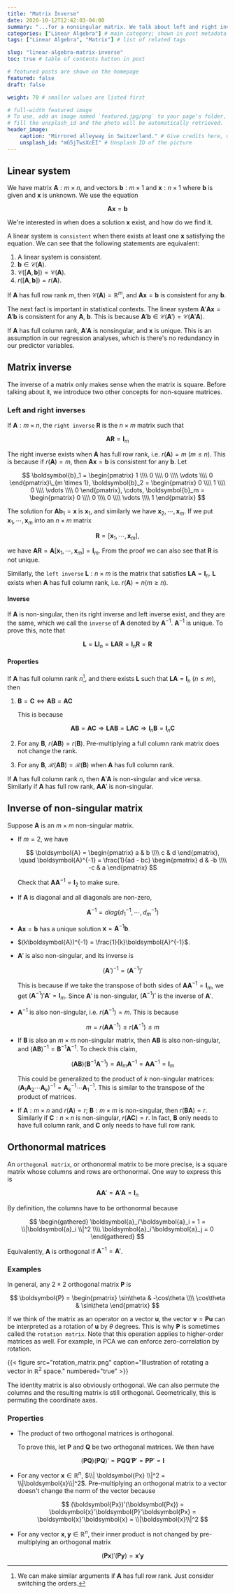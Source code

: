 ```yaml
---
title: "Matrix Inverse"
date: 2020-10-12T12:42:03-04:00
summary: "...for a nonsingular matrix. We talk about left and right inverses, *the* matrix inverse and orthogonal matrices." # appears in list of posts
categories: ["Linear Algebra"] # main category; shown in post metadata
tags: ["Linear Algebra", "Matrix"] # list of related tags

slug: "linear-algebra-matrix-inverse"
toc: true # table of contents button in post

# featured posts are shown on the homepage
featured: false
draft: false

weight: 70 # smaller values are listed first

# full-width featured image
# To use, add an image named `featured.jpg/png` to your page's folder, or
# fill the unsplash_id and the photo will be automatically retrieved.
header_image:
    caption: "Mirrored alleyway in Switzerland." # Give credits here, or whatever captions you want to add (support markdown)
    unsplash_id: "mG5jTwsXcEI" # Unsplash ID of the picture
---
```


## Linear system

We have matrix $\boldsymbol{A}: m \times n$, and vectors $\boldsymbol{b}: m \times 1$ and $\boldsymbol{x}: n \times 1$ where $\boldsymbol{b}$ is given and $\boldsymbol{x}$ is unknown. We use the equation

$$
\boldsymbol{Ax} = \boldsymbol{b}
$$

We're interested in when does a solution $\boldsymbol{x}$ exist, and how do we find it.

A linear system is `consistent` when there exists at least one $\boldsymbol{x}$ satisfying the equation. We can see that the following statements are equivalent:

1. A linear system is consistent.
2. $\boldsymbol{b} \in \mathcal{C}(\boldsymbol{A})$.
3. $\mathcal{C}([\boldsymbol{A}, \boldsymbol{b}]) = \mathcal{C}(\boldsymbol{A})$.
4. $r([\boldsymbol{A}, \boldsymbol{b}]) = r(\boldsymbol{A})$.

If $\boldsymbol{A}$ has full row rank $m$, then $\mathcal{C}(\boldsymbol{A}) = \mathbb{R}^m$, and $\boldsymbol{Ax} = \boldsymbol{b}$ is consistent for any $\boldsymbol{b}$.

The next fact is important in statistical contexts. The linear system $\boldsymbol{A}'\boldsymbol{Ax} = \boldsymbol{A}'\boldsymbol{b}$ is consistent for any $\boldsymbol{A}$, $\boldsymbol{b}$. This is because $\boldsymbol{A}'\boldsymbol{b} \in \mathcal{C}(\boldsymbol{A}') = \mathcal{C}(\boldsymbol{A}'\boldsymbol{A})$.

If $\boldsymbol{A}$ has full column rank, $\boldsymbol{A}'\boldsymbol{A}$ is nonsingular, and $\boldsymbol{x}$ is unique. This is an assumption in our regression analyses, which is there's no redundancy in our predictor variables.

## Matrix inverse

The inverse of a matrix only makes sense when the matrix is square. Before talking about it, we introduce two other concepts for non-square matrices.

### Left and right inverses

If $\boldsymbol{A}: m \times n$, the `right inverse` $\boldsymbol{R}$ is the $n \times m$ matrix such that

$$
\boldsymbol{AR} = \boldsymbol{I}_m
$$

The right inverse exists when $\boldsymbol{A}$ has full row rank, i.e. $r(\boldsymbol{A}) = m$ ($m \leq n$). This is because if $r(\boldsymbol{A}) = m$, then $\boldsymbol{Ax} = \boldsymbol{b}$ is consistent for any $\boldsymbol{b}$. Let

$$
\boldsymbol{b}_1 = \begin{pmatrix}
    1 \\\\ 0 \\\\ 0 \\\\ \vdots \\\\ 0
\end{pmatrix}\_{m \times 1},
\boldsymbol{b}_2 = \begin{pmatrix}
    0 \\\\ 1 \\\\ 0 \\\\ \vdots \\\\ 0
\end{pmatrix}, \cdots,
\boldsymbol{b}_m = \begin{pmatrix}
    0 \\\\ 0 \\\\ 0 \\\\ \vdots \\\\ 1
\end{pmatrix}
$$

The solution for $\boldsymbol{Ab}_1 = \boldsymbol{x}$ is $\boldsymbol{x}_1$, and similarly we have $\boldsymbol{x}_2, \cdots, \boldsymbol{x}_m$. If we put $\boldsymbol{x}_1, \cdots, \boldsymbol{x}_m$ into an $n \times m$ matrix

$$
\boldsymbol{R} = [\boldsymbol{x}_1, \cdots, \boldsymbol{x}_m],
$$

we have $\boldsymbol{AR} = \boldsymbol{A}[\boldsymbol{x}_1, \cdots, \boldsymbol{x}_m] = \boldsymbol{I}_m$. From the proof we can also see that $\boldsymbol{R}$ is not unique.

Similarly, the `left inverse` $\boldsymbol{L}: n \times m$ is the matrix that satisfies $\boldsymbol{LA} = \boldsymbol{I}_n$. $\boldsymbol{L}$ exists when $\boldsymbol{A}$ has full column rank, i.e. $r(\boldsymbol{A}) = n (m \geq n)$.

#### Inverse

If $\boldsymbol{A}$ is non-singular, then its right inverse and left inverse exist, and they are the same, which we call the `inverse` of $\boldsymbol{A}$ denoted by $\boldsymbol{A}^{-1}$. $\boldsymbol{A}^{-1}$ is unique. To prove this, note that

$$
\boldsymbol{L} = \boldsymbol{LI}_n = \boldsymbol{LAR} = \boldsymbol{I}_n \boldsymbol{R} = \boldsymbol{R}
$$

#### Properties

If $\boldsymbol{A}$ has full column rank $n$[^full-col-rank], and there exists $\boldsymbol{L}$ such that $\boldsymbol{LA} = \boldsymbol{I}_n$ ($n \leq m$), then

[^full-col-rank]: We can make similar arguments if $\boldsymbol{A}$ has full row rank. Just consider switching the orders.

1. $\boldsymbol{B} = \boldsymbol{C} \Longleftrightarrow \boldsymbol{AB} = \boldsymbol{AC}$

    This is because

    $$
    \boldsymbol{AB} = \boldsymbol{AC} \Rightarrow \boldsymbol{LAB} = \boldsymbol{LAC} \Rightarrow \boldsymbol{I}_n\boldsymbol{B} = \boldsymbol{I}_n \boldsymbol{C}
    $$

2. For any $\boldsymbol{B}$, $r(\boldsymbol{AB}) = r(\boldsymbol{B})$. Pre-multiplying a full column rank matrix does not change the rank.
3. For any $\boldsymbol{B}$, $\mathcal{R}(\boldsymbol{AB}) = \mathcal{R}(\boldsymbol{B})$ when $\boldsymbol{A}$ has full column rank.

If $\boldsymbol{A}$ has full column rank $n$, then $\boldsymbol{A}'\boldsymbol{A}$ is non-singular and vice versa. Similarly if $\boldsymbol{A}$ has full row rank, $\boldsymbol{AA}'$ is non-singular.

## Inverse of non-singular matrix

Suppose $\boldsymbol{A}$ is an $m \times m$ non-singular matrix.

-   If $m = 2$, we have

    $$
    \boldsymbol{A} = \begin{pmatrix}
        a & b \\\\
        c & d
    \end{pmatrix}, \quad
    \boldsymbol{A}^{-1} = \frac{1}{ad - bc} \begin{pmatrix}
        d & -b \\\\
        -c & a
    \end{pmatrix}
    $$

    Check that $\boldsymbol{AA}^{-1} = \boldsymbol{I}_2$ to make sure.

-   If $\boldsymbol{A}$ is diagonal and all diagonals are non-zero,

    $$
    \boldsymbol{A}^{-1} = diag \left(d_1^{-1}, \cdots, d_m^{-1} \right)
    $$

-   $\boldsymbol{Ax} = \boldsymbol{b}$ has a unique solution $\boldsymbol{x} = \boldsymbol{A}^{-1}\boldsymbol{b}$.
-   $(k\boldsymbol{A})^{-1} = \frac{1}{k}\boldsymbol{A}^{-1}$.
-   $\boldsymbol{A}'$ is also non-singular, and its inverse is

    $$
    (\boldsymbol{A}')^{-1} = (\boldsymbol{A}^{-1})'
    $$

    This is because if we take the transpose of both sides of $\boldsymbol{AA}^{-1} = \boldsymbol{I}_m$, we get $(\boldsymbol{A}^{-1})'\boldsymbol{A}' = \boldsymbol{I}_m$. Since $\boldsymbol{A}'$ is non-singular, $(\boldsymbol{A}^{-1})'$ is the inverse of $\boldsymbol{A}'$.

-   $\boldsymbol{A}^{-1}$ is also non-singular, i.e. $r(\boldsymbol{A}^{-1}) = m$. This is because

    $$
    m = r(\boldsymbol{AA}^{-1}) \leq r(\boldsymbol{A}^{-1}) \leq m
    $$

-   If $\boldsymbol{B}$ is also an $m \times m$ non-singular matrix, then $\boldsymbol{AB}$ is also non-singular, and $(\boldsymbol{AB})^{-1} = \boldsymbol{B}^{-1}\boldsymbol{A}^{-1}$. To check this claim,

    $$
    (\boldsymbol{AB})(\boldsymbol{B}^{-1}\boldsymbol{A}^{-1}) = \boldsymbol{AI}_m\boldsymbol{A}^{-1} = \boldsymbol{AA}^{-1} = \boldsymbol{I}_m
    $$

    This could be generalized to the product of $k$ non-singular matrices: $(\boldsymbol{A}_1\boldsymbol{A}_2 \cdots \boldsymbol{A}_k)^{-1} = \boldsymbol{A}_k^{-1} \cdots \boldsymbol{A}_1^{-1}$. This is similar to the transpose of the product of matrices.

-   If $\boldsymbol{A}: m \times n$ and $r(\boldsymbol{A}) = r$; $\boldsymbol{B}: m \times m$ is non-singular, then $r(\boldsymbol{BA}) = r$. Similarly if $\boldsymbol{C}: n \times n$ is non-singular, $r(\boldsymbol{AC}) = r$. In fact, $\boldsymbol{B}$ only needs to have full column rank, and $\boldsymbol{C}$ only needs to have full row rank.

## Orthonormal matrices

An `orthogonal matrix`, or orthonormal matrix to be more precise, is a square matrix whose columns and rows are orthonormal. One way to express this is

$$
\boldsymbol{AA}' = \boldsymbol{A}'\boldsymbol{A} = \boldsymbol{I}_n
$$

By definition, the columns have to be orthonormal because

$$
\begin{gathered}
    \boldsymbol{a}_i'\boldsymbol{a}_i = 1 = \\|\boldsymbol{a}_i \\|^2 \\\\
    \boldsymbol{a}_i'\boldsymbol{a}_j = 0
\end{gathered}
$$

Equivalently, $\boldsymbol{A}$ is orthogonal if $\boldsymbol{A}^{-1} = \boldsymbol{A}'$.

### Examples

In general, any $2 \times 2$ orthogonal matrix $\boldsymbol{P}$ is

$$
\boldsymbol{P} = \begin{pmatrix}
    \sin\theta & -\cos\theta \\\\
    \cos\theta & \sin\theta
\end{pmatrix}
$$

If we think of the matrix as an operator on a vector $\boldsymbol{u}$, the vector $\boldsymbol{v} = \boldsymbol{Pu}$ can be interpreted as a rotation of $\boldsymbol{u}$ by $\theta$ degrees. This is why $\boldsymbol{P}$ is sometimes called the `rotation matrix`. Note that this operation applies to higher-order matrices as well. For example, in PCA we can enforce zero-correlation by rotation.

{{< figure src="rotation_matrix.png" caption="Illustration of rotating a vector in $\mathbb{R}^2$ space." numbered="true" >}}

The identity matrix is also obviously orthogonal. We can also permute the columns and the resulting matrix is still orthogonal. Geometrically, this is permuting the coordinate axes.

### Properties

-   The product of two orthogonal matrices is orthogonal.

    To prove this, let $\boldsymbol{P}$ and $\boldsymbol{Q}$ be two orthogonal matrices. We then have

    $$
    (\boldsymbol{PQ})(\boldsymbol{PQ})' = \boldsymbol{PQ}\boldsymbol{Q}'\boldsymbol{P}' = \boldsymbol{PP}' = \boldsymbol{I}
    $$

-   For any vector $\boldsymbol{x} \in \mathbb{R}^n$, $\\| \boldsymbol{Px} \\|^2 = \\|\boldsymbol{x}\\|^2$. Pre-multiplying an orthogonal matrix to a vector doesn't change the norm of the vector because

    $$
    (\boldsymbol{Px})'(\boldsymbol{Px}) = \boldsymbol{x}'\boldsymbol{P}'\boldsymbol{Px} = \boldsymbol{x}'\boldsymbol{x} = \\|\boldsymbol{x}\\|^2
    $$

-   For any vector $\boldsymbol{x}, \boldsymbol{y} \in \mathbb{R}^n$, their inner product is not changed by pre-multiplying an orthogonal matrix

    $$
    (\boldsymbol{Px})'(\boldsymbol{Py}) = \boldsymbol{x}'\boldsymbol{y}
    $$
